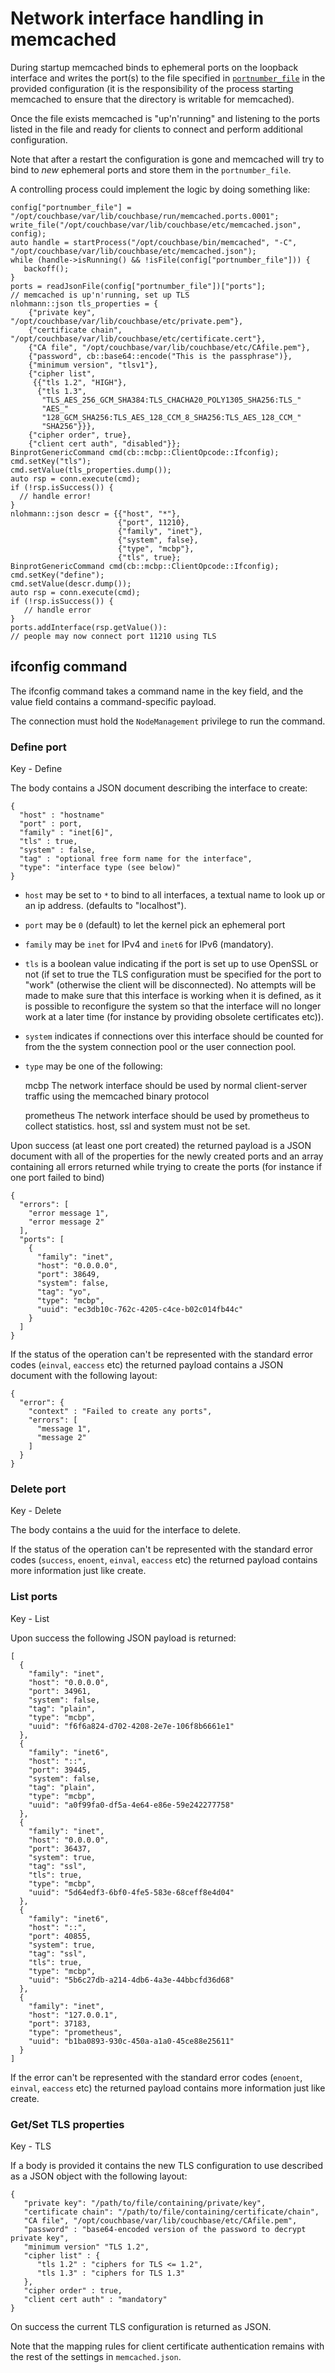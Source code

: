 # Network interface handling in memcached

During startup memcached binds to ephemeral ports on the
loopback interface and writes the port(s) to the file specified in
[`portnumber_file`](PortumberFileFormat.md) in the provided configuration
(it is the responsibility of the process starting memcached to ensure that
the directory is writable for memcached).

Once the file exists memcached is "up'n'running" and listening
to the ports listed in the file and ready for clients to connect
and perform additional configuration.

Note that after a restart the configuration is gone and memcached
will try to bind to _new_ ephemeral ports and store them in the
`portnumber_file`.

A controlling process could implement the logic by doing something like:

    config["portnumber_file"] = "/opt/couchbase/var/lib/couchbase/run/memcached.ports.0001";
    write_file("/opt/couchbase/var/lib/couchbase/etc/memcached.json", config);
    auto handle = startProcess("/opt/couchbase/bin/memcached", "-C", "/opt/couchbase/var/lib/couchbase/etc/memcached.json");
    while (handle->isRunning() && !isFile(config["portnumber_file"])) {
       backoff();
    }
    ports = readJsonFile(config["portnumber_file"])["ports"];
    // memcached is up'n'running, set up TLS
    nlohmann::json tls_properties = {
        {"private key", "/opt/couchbase/var/lib/couchbase/etc/private.pem"},
        {"certificate chain", "/opt/couchbase/var/lib/couchbase/etc/certificate.cert"},
        {"CA file", "/opt/couchbase/var/lib/couchbase/etc/CAfile.pem"},
        {"password", cb::base64::encode("This is the passphrase")},
        {"minimum version", "tlsv1"},
        {"cipher list",
         {{"tls 1.2", "HIGH"},
          {"tls 1.3",
           "TLS_AES_256_GCM_SHA384:TLS_CHACHA20_POLY1305_SHA256:TLS_"
           "AES_"
           "128_GCM_SHA256:TLS_AES_128_CCM_8_SHA256:TLS_AES_128_CCM_"
           "SHA256"}}},
        {"cipher order", true},
        {"client cert auth", "disabled"}};
    BinprotGenericCommand cmd(cb::mcbp::ClientOpcode::Ifconfig);
    cmd.setKey("tls");
    cmd.setValue(tls_properties.dump());
    auto rsp = conn.execute(cmd);
    if (!rsp.isSuccess()) {
      // handle error!
    }
    nlohmann::json descr = {{"host", "*"},
                            {"port", 11210},
                            {"family", "inet"},
                            {"system", false},
                            {"type", "mcbp"},
                            {"tls", true};
    BinprotGenericCommand cmd(cb::mcbp::ClientOpcode::Ifconfig);
    cmd.setKey("define");
    cmd.setValue(descr.dump());
    auto rsp = conn.execute(cmd);
    if (!rsp.isSuccess()) {
       // handle error
    }
    ports.addInterface(rsp.getValue()):
    // people may now connect port 11210 using TLS

## ifconfig command

The ifconfig command takes a command name in the key field, and
the value field contains a command-specific payload.

The connection must hold the `NodeManagement` privilege to run
the command.

### Define port

Key - Define

The body contains a JSON document describing the interface to
create:

    {
      "host" : "hostname"
      "port" : port,
      "family" : "inet[6]",
      "tls" : true,
      "system" : false,
      "tag" : "optional free form name for the interface",
      "type": "interface type (see below)"
    }

* `host` may be set to `*` to bind to all interfaces, a textual
  name to look up or an ip address. (defaults to "localhost").

* `port` may be `0` (default) to let the kernel pick an ephemeral port

* `family` may be `inet` for IPv4 and `inet6` for IPv6 (mandatory).

* `tls` is a boolean value indicating if the port is set
  up to use OpenSSL or not (if set to true the TLS configuration must
  be specified for the port to "work" (otherwise the client will be
  disconnected). No attempts will be made to make sure that this
  interface is working when it is defined, as it is possible to
  reconfigure the system so that the interface will no longer
  work at a later time (for instance by providing obsolete
  certificates etc)).

* `system` indicates if connections over this interface should be counted for
  from the the system connection pool or the user connection pool.

* `type` may be one of the following:

    mcbp          The network interface should be used
                  by normal client-server traffic using
                  the memcached binary protocol

    prometheus    The network interface should be used
                  by prometheus to collect statistics.
                  host, ssl and system must not be set.

Upon success (at least one port created) the returned payload is a
JSON document with all of the properties for the newly created ports
and an array containing all errors returned while trying to create
the ports (for instance if one port failed to bind)

    {
      "errors": [
        "error message 1",
        "error message 2"
      ],
      "ports": [
        {
          "family": "inet",
          "host": "0.0.0.0",
          "port": 38649,
          "system": false,
          "tag": "yo",
          "type": "mcbp",
          "uuid": "ec3db10c-762c-4205-c4ce-b02c014fb44c"
        }
      ]
    }

If the status of the operation can't be represented with the
standard error codes (`einval`, `eaccess` etc) the returned
payload contains a JSON document with the following layout:

    {
      "error": {
        "context" : "Failed to create any ports",
        "errors": [
          "message 1",
          "message 2"
        ]
      }
    }

### Delete port

Key - Delete

The body contains a the uuid for the interface to delete.

If the status of the operation can't be represented with the
standard error codes (`success`, `enoent`, `einval`, `eaccess`
etc) the returned payload contains more information just like
create.

### List ports

Key - List

Upon success the following JSON payload is returned:

    [
      {
        "family": "inet",
        "host": "0.0.0.0",
        "port": 34961,
        "system": false,
        "tag": "plain",
        "type": "mcbp",
        "uuid": "f6f6a824-d702-4208-2e7e-106f8b6661e1"
      },
      {
        "family": "inet6",
        "host": "::",
        "port": 39445,
        "system": false,
        "tag": "plain",
        "type": "mcbp",
        "uuid": "a0f99fa0-df5a-4e64-e86e-59e242277758"
      },
      {
        "family": "inet",
        "host": "0.0.0.0",
        "port": 36437,
        "system": true,
        "tag": "ssl",
        "tls": true,
        "type": "mcbp",
        "uuid": "5d64edf3-6bf0-4fe5-583e-68ceff8e4d04"
      },
      {
        "family": "inet6",
        "host": "::",
        "port": 40855,
        "system": true,
        "tag": "ssl",
        "tls": true,
        "type": "mcbp",
        "uuid": "5b6c27db-a214-4db6-4a3e-44bbcfd36d68"
      },
      {
        "family": "inet",
        "host": "127.0.0.1",
        "port": 37183,
        "type": "prometheus",
        "uuid": "b1ba0893-930c-450a-a1a0-45ce88e25611"
      }
    ]

If the error can't be represented with the standard error codes
(`enoent`, `einval`, `eaccess` etc) the returned payload
contains more information just like create.

### Get/Set TLS properties

Key - TLS

If a body is provided it contains the new TLS configuration to use
described as a JSON object with the following layout:

    {
       "private key": "/path/to/file/containing/private/key",
       "certificate chain": "/path/to/file/containing/certificate/chain",
       "CA file", "/opt/couchbase/var/lib/couchbase/etc/CAfile.pem",
       "password" : "base64-encoded version of the password to decrypt private key",
       "minimum version" "TLS 1.2",
       "cipher list" : {
          "tls 1.2" : "ciphers for TLS <= 1.2",
          "tls 1.3" : "ciphers for TLS 1.3"
       },
       "cipher order" : true,
       "client cert auth" : "mandatory"
    }

On success the current TLS configuration is returned as JSON.

Note that the mapping rules for client certificate authentication remains
with the rest of the settings in `memcached.json`.
